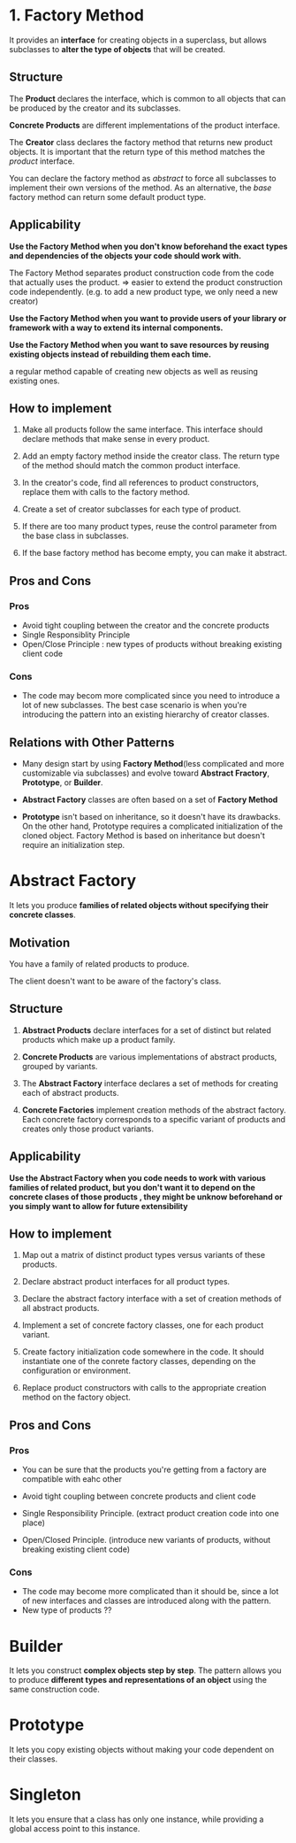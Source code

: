 # 1. Factory Method

It provides an **interface** for creating objects in a superclass, but allows subclasses
to **alter the type of objects** that will be created.

## Structure

The **Product** declares the interface, which is common to all objects that can be produced
by the creator and its subclasses.

**Concrete Products** are different implementations of the product interface.

The **Creator** class declares the factory method that returns new product objects. It is 
important that the return type of this method matches the *product* interface.

You can declare the factory method as *abstract* to force all subclasses to implement their
own versions of the method. As an alternative, the *base* factory method can return some
default product type.

## Applicability

**Use the Factory Method when you don't know beforehand the exact types and dependencies 
of the objects your code should work with.**

The Factory Method separates product construction code from the code that actually uses 
the product. => easier to extend the product construction code independently. (e.g. to
add a new product type, we only need a new creator)

**Use the Factory Method when you want to provide users of your library or framework
with a way to extend its internal components.**

**Use the Factory Method when you want to save resources by reusing existing objects instead
of rebuilding them each time.**

a regular method capable of creating new objects as well as reusing existing ones.


## How to implement

1. Make all products follow the same interface. This interface should declare methods that
make sense in every product.

2. Add an empty factory method inside the creator class. The return type of the method should
match the common product interface.

3. In the creator's code, find all references to product constructors, replace them with
calls to the factory method.

4. Create a set of creator subclasses for each type of product.

5. If there are too many product types, reuse the control parameter from the base class in
subclasses.

6. If the base factory method has become empty, you can make it abstract.

## Pros and Cons

### Pros

- Avoid tight coupling between the creator and the concrete products
- Single Responsiblity Principle
- Open/Close Principle : new types of products without breaking existing client code

### Cons

- The code may becom more complicated since you need to introduce a lot of new subclasses.
The best case scenario is when you're introducing the pattern into an existing hierarchy of
creator classes.

## Relations with Other Patterns

- Many design start by using **Factory Method**(less complicated and more customizable via
subclasses) and evolve toward **Abstract Fractory**, **Prototype**, or **Builder**.

- **Abstract Factory** classes are often based on a set of **Factory Method**

- **Prototype** isn't based on inheritance, so it doesn't have its drawbacks. On the other 
hand, Prototype requires a complicated initialization of the cloned object. Factory Method
is based on inheritance but doesn't require an initialization step.

# Abstract Factory

It lets you produce **families of related objects without specifying their concrete
classes**.

## Motivation

You have a family of related products to produce.

The client doesn't want to be aware of the factory's class.

## Structure

1. **Abstract Products** declare interfaces for a set of distinct but related products which
make up a product family.

2. **Concrete Products** are various implementations of abstract products, grouped by variants.

3. The **Abstract Factory** interface declares a set of methods for creating each of abstract
products.

4. **Concrete Factories** implement creation methods of the abstract factory. Each concrete
factory corresponds to a specific variant of products and creates only those product variants.

## Applicability

**Use the Abstract Factory when you code needs to work with various families of related
product, but you don't want it to depend on the concrete clases of those products , they might
be unknow beforehand or you simply want to allow for future extensibility**

## How to implement

1. Map out a matrix of distinct product types versus variants of these products.

2. Declare abstract product interfaces for all product types.

3. Declare the abstract factory interface with a set of creation methods of all abstract products.

4. Implement a set of concrete factory classes, one for each product variant.

5. Create factory initialization code somewhere in the code. It should instantiate one of the
conrete factory classes, depending on the configuration or environment.

6. Replace product constructors with calls to the appropriate creation method on the factory
object.

## Pros and Cons

### Pros

- You can be sure that the products you're getting from a factory are compatible with eahc other

- Avoid tight coupling between concrete products and client code

- Single Responsibility Principle. (extract product creation code into one place)

- Open/Closed Principle. (introduce new variants of products, without breaking existing client 
code)

### Cons

- The code may become more complicated than it should be, since a lot of new interfaces and
classes are introduced along with the pattern.
- New type of products ??







# Builder

It lets you construct **complex objects step by step**. The pattern allows you to produce
**different types and representations of an object** using the same construction code.


# Prototype

It lets you copy existing objects without making your code dependent on their classes.


# Singleton

It lets you ensure that a class has only one instance, while providing a global access
point to this instance.



